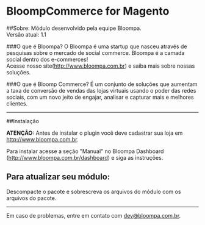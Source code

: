 BloompCommerce for Magento
===========================

##Sobre:
Módulo desenvolvido pela equipe Bloompa.  
Versão atual: 1.1

###O que é Bloompa?
O Bloompa é uma startup que nasceu através de pesquisas sobre o mercado de social commerce. Bloompa é a camada social dentro dos e-commerces!  
Acesse nosso site(<http://www.bloompa.com.br>) e saiba mais sobre nossas soluções.

###O que é Bloomp Commerce?
É um conjunto de soluções que aumentam a taxa de conversão de vendas das lojas virtuais usando o poder das redes sociais, com um novo jeito de engajar, analisar e capturar mais e melhores clientes.

***   

##Instalação  

**ATENÇÃO:** Antes de instalar o plugin você deve cadastrar sua loja em <http://www.bloompa.com.br>.  

Para instalar acesse a seção "Manual" no Bloompa Dashboard (<http://www.bloompa.com.br/dashboard>) e siga as instruções.

## Para atualizar seu módulo:

Descompacte o pacote e sobrescreva os arquivos do módulo com os arquivos do pacote.

***

Em caso de problemas, entre em contato com <dev@bloompa.com.br>.